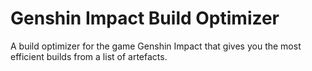 # Genshin Impact Build Optimizer

A build optimizer for the game Genshin Impact that gives you the most efficient builds from a list of artefacts.